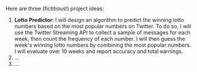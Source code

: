 Here are three (fictitious!) project ideas:

1. **Lotto Predictor**: I will design an algorithm to predict the winning lotto numbers based on the most popular numbers on Twitter. To do so, I will use the Twitter Streaming API to collect a sample of messages for each week, then count the frequency of each number. I will then guess the week's winning lotto numbers by combining the most popular numbers. I will evaluate over 10 weeks and report accuracy and total earnings.
2. ...
3. ...
